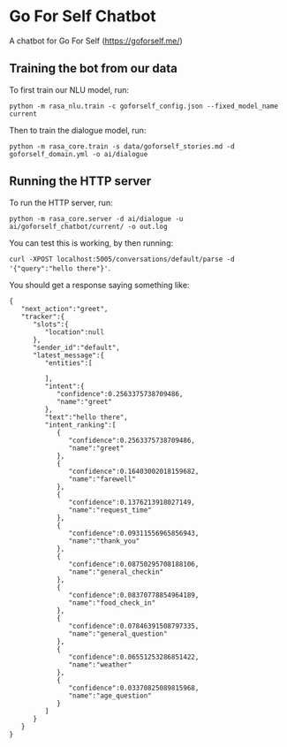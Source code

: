 # Go For Self Chatbot

A chatbot for Go For Self (https://goforself.me/)

## Training the bot from our data

To first train our NLU model, run:

`python -m rasa_nlu.train -c goforself_config.json --fixed_model_name current`

Then to train the dialogue model, run:

`python -m rasa_core.train -s data/goforself_stories.md -d goforself_domain.yml -o ai/dialogue`

## Running the HTTP server

To run the HTTP server, run:

`python -m rasa_core.server -d ai/dialogue -u ai/goforself_chatbot/current/ -o out.log`

You can test this is working, by then running:

`curl -XPOST localhost:5005/conversations/default/parse -d '{"query":"hello there"}'`.

You should get a response saying something like:

```
{
   "next_action":"greet",
   "tracker":{
      "slots":{
         "location":null
      },
      "sender_id":"default",
      "latest_message":{
         "entities":[

         ],
         "intent":{
            "confidence":0.2563375738709486,
            "name":"greet"
         },
         "text":"hello there",
         "intent_ranking":[
            {
               "confidence":0.2563375738709486,
               "name":"greet"
            },
            {
               "confidence":0.16403002018159682,
               "name":"farewell"
            },
            {
               "confidence":0.1376213918027149,
               "name":"request_time"
            },
            {
               "confidence":0.09311556965856943,
               "name":"thank_you"
            },
            {
               "confidence":0.08750295708188106,
               "name":"general_checkin"
            },
            {
               "confidence":0.08370778854964189,
               "name":"food_check_in"
            },
            {
               "confidence":0.07846391508797335,
               "name":"general_question"
            },
            {
               "confidence":0.06551253286851422,
               "name":"weather"
            },
            {
               "confidence":0.03370825089815968,
               "name":"age_question"
            }
         ]
      }
   }
}
```
